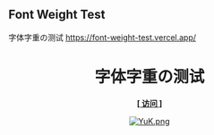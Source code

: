 ## Font Weight Test
字体字重の测试
https://font-weight-test.vercel.app/

<h1 align="center">字体字重の测试</h1>

<div align="center">
    <p><strong><a href="https://font-weight-test.vercel.app/">[ 访问 ]</a></strong></p>
    <p><a href="https://font-weight-test.vercel.app/"><img alt="YuK.png" src="https://cdn.jsdelivr.net/gh/YuKongA/Font_Weight_Test@main/YuK.png"></a></p>
</div>
